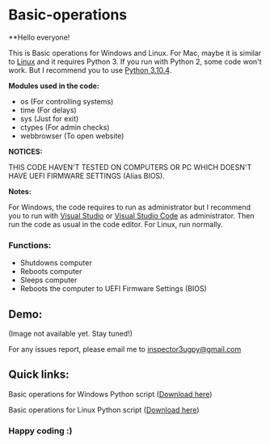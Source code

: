 # Basic-operations

**Hello everyone! 

This is Basic operations for Windows and Linux. For Mac, maybe it is similar to [Linux](https://github.com/Inspector3ug/Basic-operations/blob/main/basic_operations_for_linux.py) and it requires Python 3. If you run with Python 2, some code won't work. But I recommend you to use [Python 3.10.4](https://www.python.org/downloads/release/python-3104/).

**Modules used in the code:**
- os (For controlling systems)
- time (For delays)
- sys (Just for exit)
- ctypes (For admin checks)
- webbrowser (To open website)

**NOTICES:**

THIS CODE HAVEN'T TESTED ON COMPUTERS OR PC WHICH DOESN'T HAVE UEFI FIRMWARE SETTINGS (Alias BIOS). 

**Notes:**

For Windows, the code requires to run as administrator but I recommend you to run with [Visual Studio](https://visualstudio.microsoft.com/) or [Visual Studio Code](https://code.visualstudio.com/) as administrator. Then run the code as usual in the code editor. For Linux, run normally. 

### Functions:
- Shutdowns computer
- Reboots computer
- Sleeps computer
- Reboots the computer to UEFI Firmware Settings (BIOS)
 
 ## Demo:
(Image not available yet. Stay tuned!)

For any issues report, please email me to inspector3ugpy@gmail.com

## Quick links:
Basic operations for Windows Python script ([Download here](https://github.com/Inspector3ug/Basic-operations/releases/download/v1.1/basic_operations_for_DOS_v1.1.py))

Basic operations for Linux Python script ([Download here](https://github.com/Inspector3ug/Basic-operations/blob/main/basic_operations_for_linux.py))

### Happy coding :)
